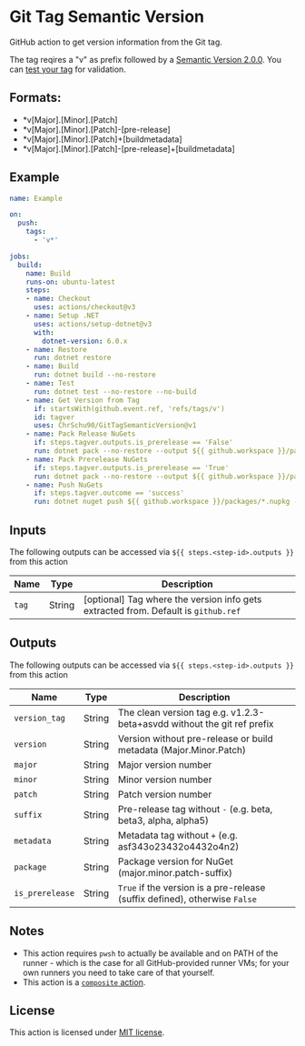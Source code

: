 # Git Tag Semantic Version
GitHub action to get version information from the Git tag.

The tag reqires a "v" as prefix followed by a [Semantic Version 2.0.0](https://semver.org/). You can [test your tag](https://regex101.com/r/rEi5ZC/2) for validation.
## Formats:
- *v[Major].[Minor].[Patch]
- *v[Major].[Minor].[Patch]-[pre-release]
- *v[Major].[Minor].[Patch]+[buildmetadata]
- *v[Major].[Minor].[Patch]-[pre-release]+[buildmetadata]

## Example
```yml
name: Example

on:
  push:
    tags:
      - 'v*'

jobs:
  build:
    name: Build
    runs-on: ubuntu-latest
    steps:
    - name: Checkout
      uses: actions/checkout@v3
    - name: Setup .NET
      uses: actions/setup-dotnet@v3
      with:
        dotnet-version: 6.0.x
    - name: Restore
      run: dotnet restore
    - name: Build
      run: dotnet build --no-restore
    - name: Test
      run: dotnet test --no-restore --no-build
    - name: Get Version from Tag
      if: startsWith(github.event.ref, 'refs/tags/v')
      id: tagver      
      uses: ChrSchu90/GitTagSemanticVersion@v1
    - name: Pack Release NuGets      
      if: steps.tagver.outputs.is_prerelease == 'False'
      run: dotnet pack --no-restore --output ${{ github.workspace }}/packages /p:Version=${{ steps.tagver.outputs.version }}
    - name: Pack Prerelease NuGets
      if: steps.tagver.outputs.is_prerelease == 'True'
      run: dotnet pack --no-restore --output ${{ github.workspace }}/packages /p:VersionPrefix=${{ steps.tagver.outputs.version }} --version-suffix ${{ steps.tagver.outputs.suffix }}
    - name: Push NuGets
      if: steps.tagver.outcome == 'success'
      run: dotnet nuget push ${{ github.workspace }}/packages/*.nupkg --source ${{ secrets.NUGET_FEED }} --skip-duplicate --api-key ${{ secrets.NUGET_API_KEY }}
```

## Inputs

The following outputs can be accessed via `${{ steps.<step-id>.outputs }}` from this action

| Name         | Type   | Description                                                                         |
| ------------ | ------ | ----------------------------------------------------------------------------------- |
| `tag`        | String | [optional] Tag where the version info gets extracted from. Default is `github.ref`  |

## Outputs

The following outputs can be accessed via `${{ steps.<step-id>.outputs }}` from this action

| Name            | Type   | Description                                                                |
| --------------- | ------ | -------------------------------------------------------------------------- |
| `version_tag`   | String | The clean version tag e.g. v1.2.3-beta+asvdd without the git ref prefix    |
| `version`       | String | Version without pre-release or build metadata (Major.Minor.Patch)          |
| `major`         | String | Major version number                                                       |
| `minor`         | String | Minor version number                                                       |
| `patch`         | String | Patch version number                                                       |
| `suffix`        | String | Pre-release tag without `-` (e.g. beta, beta3, alpha, alpha5)              |
| `metadata`      | String | Metadata tag without `+` (e.g. asf343o23432o4432o4n2)                      |
| `package`       | String | Package version for NuGet (major.minor.patch-suffix)                       |
| `is_prerelease` | String | `True` if the version is a pre-release (suffix defined), otherwise `False` |

## Notes
- This action requires `pwsh` to actually be available and on PATH of the runner - which
  is the case for all GitHub-provided runner VMs; for your own runners you need to take care of that yourself.
- This action is a [`composite` action](https://docs.github.com/en/actions/creating-actions/creating-a-composite-run-steps-action).

## License
This action is licensed under [MIT license](LICENSE).
